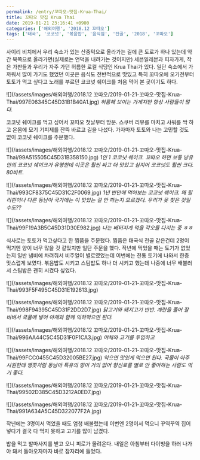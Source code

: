 ```yaml
---
permalink: /entry/꼬따오-맛집-Krua-Thai/
title: 꼬따오 맛집 Krua Thai
date: 2019-01-21 23:16:41 +0900
categories: ['해외여행', '2018.12 꼬따오']
tags: ['태국', '코코넛', '볶음밥', '음식점', '전골', '2018', '꼬따오']
---
```



사이리 비치에서 우리 숙소가 있는 산중턱으로 올라가는 길에 큰 도로가 하나 있는데 약간 북쪽으로 올라가면(실제로는 언덕을 내려가는 것이지만) 세븐일레븐과 피자가게, 작은 가판들과 우리가 자주 가던 허름한 로컬 식당인 Krua Thai가 있다.
일단 숙소에서 가까워서 많이 가기도 했었던 이곳은 음식도 전반적으로 맛있고 특히 꼬따오에 오기전부터 토토가 먹고 싶다고 노래를 부르던 코코넛 쉐이크를 처음 먹어 본 곳이기도 하다.

![](/assets/images/해외여행/2018.12 꼬따오/2019-01-21-꼬따오-맛집-Krua-Thai/997E06345C45D31B1B40A1.jpg)
*허름해 보이는 가게지만 항상 사람들이 많다.*


코코넛 쉐이크를 먹고 싶어서 꼬따오 첫날부터 방문.
스쿠버 리뷰를 마치고 샤워를 싹 하고 온몸에 모기 기피제를 잔뜩 바르고 길을 나섰다.
가자마자 토토와 나는 고민할 것도 없이 코코넛 쉐이크를 주문했다.

![](/assets/images/해외여행/2018.12 꼬따오/2019-01-21-꼬따오-맛집-Krua-Thai/99A515505C45D31B358150.jpg)
*1인 1 코코넛 쉐이크. 꼬따오 하면 보통 낭유안의 코코넛 쉐이크가 유명한데 이곳은 훨씬 싸고 더 맛있고 심지어 코코넛도 훨씬 크다. 80바트.*

![](/assets/images/해외여행/2018.12 꼬따오/2019-01-21-꼬따오-맛집-Krua-Thai/993CF8375C45D31C2F0069.jpg)
*1년 반만에 먹어보는 코코넛 쉐이크. 왜 필리핀이나 다른 동남아 국가에는 이 맛있는 걸 안 파는지 모르겠다. 우리가 못 찾은 것일 수도??*

![](/assets/images/해외여행/2018.12 꼬따오/2019-01-21-꼬따오-맛집-Krua-Thai/99F19A3B5C45D31D30E982.jpg)
*나는 배터지게 먹을 각오를 다지는 중 ㅎㅎ*


식사로는 토토가 먹고싶다고 한 찜쭘을 주문했다.
찜쭘은 태국식 전골 같은건데 2명이 먹기엔 양이 너무 많을 것 같았지만 일단 주문을 했다.
작년에 먹었을 때는 토기가 없었는지 일반 냄비에 차려줘서 비주얼이 별로였었는데 이번에는 전통 토기에 나와서 한층 맛스럽게 보였다.
볶음밥도 시키고 스팀밥도 하나 더 시키고 했는데 나중에 너무 배불러서 스팀밥은 괜히 시켰다 싶었다.

![](/assets/images/해외여행/2018.12 꼬따오/2019-01-21-꼬따오-맛집-Krua-Thai/993F5F495C45D31E192613.jpg)

![](/assets/images/해외여행/2018.12 꼬따오/2019-01-21-꼬따오-맛집-Krua-Thai/998F94395C45D31F2DD2D7.jpg)
*닭고기와 돼지고기 반반. 계란을 풀어 잘 비벼서 국물에 넣어 야채와 함께 익혀먹으면 된다.*

![](/assets/images/해외여행/2018.12 꼬따오/2019-01-21-꼬따오-맛집-Krua-Thai/996AA44C5C45D31F0F1CA3.jpg)
*야채와 고기를 투입하고*

![](/assets/images/해외여행/2018.12 꼬따오/2019-01-21-꼬따오-맛집-Krua-Thai/99FCC0455C45D32005BE27.jpg)
*익으면 맛있게 먹으면 된다. 국물이 아주 시원한데 깽쯧처럼 동남아 특유의 향이 거의 없어 향신료를 별로 안 좋아하는 사람도 먹기 좋다.*

![](/assets/images/해외여행/2018.12 꼬따오/2019-01-21-꼬따오-맛집-Krua-Thai/99502D385C45D3212A0ED7.jpg)

![](/assets/images/해외여행/2018.12 꼬따오/2019-01-21-꼬따오-맛집-Krua-Thai/991A634A5C45D322077F2A.jpg)

작년에는 3명이서 먹었을 때도 엄청 배불렀는데 이번엔 2명이서 먹으니 꾸역꾸역 집어 넣다가 결국 다 먹지 못하고 고기를 많이 남겼다.

밥을 먹고 발마사지를 받고 오니 피로가 몰려온다.
내일은 아침부터 다이빙을 하러 나가야 돼서 돌아오자마자 바로 잠자리에 들었다.




